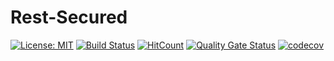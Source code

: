 # Rest-Secured
[![License: MIT](https://img.shields.io/badge/License-MIT-yellow.svg)](https://opensource.org/licenses/MIT)
[![Build Status](https://travis-ci.org/codeyapa/Rest-Secured.svg?branch=master)](https://travis-ci.org/codeyapa/Rest-Secured)
[![HitCount](http://hits.dwyl.com/codeyapa/Rest-Secured.svg)](http://hits.dwyl.com/codeyapa/Rest-Secured)
[![Quality Gate Status](https://sonarcloud.io/api/project_badges/measure?project=codeyapa_Rest-Secured&metric=alert_status)](https://sonarcloud.io/dashboard?id=codeyapa_Rest-Secured)
[![codecov](https://codecov.io/gh/codeyapa/Rest-Secured/branch/master/graph/badge.svg)](https://codecov.io/gh/codeyapa/Rest-Secured)
